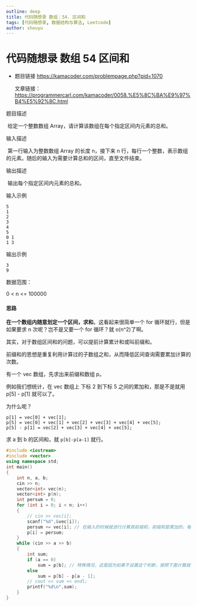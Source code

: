 ```yaml
---
outline: deep
title: 代码随想录 数组：54. 区间和
tags: [代码随想录, 数据结构与算法, Leetcode]
author: shouyu
---
```


# 代码随想录 数组 54 区间和

- 题目链接 https://kamacoder.com/problempage.php?pid=1070

  文章链接：https://programmercarl.com/kamacoder/0058.%E5%8C%BA%E9%97%B4%E5%92%8C.html

题目描述

​ 给定一个整数数组 Array，请计算该数组在每个指定区间内元素的总和。

输入描述

​ 第一行输入为整数数组 Array 的长度 n，接下来 n 行，每行一个整数，表示数组的元素。随后的输入为需要计算总和的区间，直至文件结束。

输出描述

​ 输出每个指定区间内元素的总和。

输入示例

```text
5
1
2
3
4
5
0 1
1 3
```

输出示例

```text
3
9
```

数据范围：

0 < n <= 100000

#### 思路

**在一个数组内随意划定一个区间，求和**。这看起来很简单一个 for 循环就行，但是如果要求 n 次呢？岂不是又要一个 for 循环？就 o(n^2)了啊。

其实，对于数组区间和的问题，可以提前计算累计和或叫前缀和。

前缀和的思想是重复利用计算过的子数组之和，从而降低区间查询需要累加计算的次数。

有一个 vec 数组，先求出来前缀和数组 p。

例如我们想统计，在 vec 数组上 下标 2 到下标 5 之间的累加和，那是不是就用 p[5] - p[1] 就可以了。

为什么呢？

```
p[1] = vec[0] + vec[1];
p[5] = vec[0] + vec[1] + vec[2] + vec[3] + vec[4] + vec[5];
p[5] - p[1] = vec[2] + vec[3] + vec[4] + vec[5];
```

求 a 到 b 的区间和，就 `p[b]-p[a-1]` 就行。

```cpp
#include <iostream>
#include <vector>
using namespace std;
int main()
{
    int n, a, b;
    cin >> n;
    vector<int> vec(n);
    vector<int> p(n);
    int persum = 0;
    for (int i = 0; i < n; i++)
    {
        // cin >> vec[i];
        scanf("%d",&vec[i]);
        persum += vec[i]; // 在输入的时候就进行计算其前缀和，前缀和是累加的，每得到一个值就把他填充到前缀和数组中
        p[i] = persum;
    }
    while (cin >> a >> b)
    {
        int sum;
        if (a == 0)
            sum = p[b]; // 特殊情况，这是因为如果不设置这个判断，按照下面计算就会出现p[0-1]，超出索引范围了
        else
            sum = p[b] - p[a - 1];
        // cout << sum << endl;
        printf("%d\n",sum);
    }
}
```
